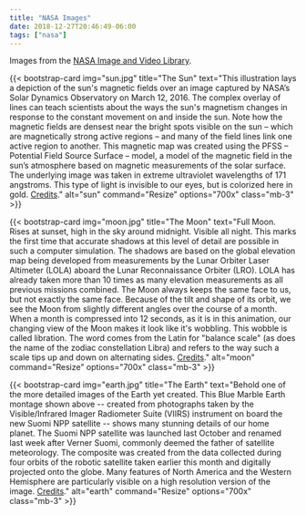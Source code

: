 ```yaml
---
title: "NASA Images"
date: 2018-12-27T20:46:49-06:00
tags: ["nasa"]
---
```


Images from the [NASA Image and Video Library](https://images.nasa.gov/). 

{{< bootstrap-card 
img="sun.jpg" 
title="The Sun"
text="This illustration lays a depiction of the sun's magnetic fields over an image captured by NASA’s Solar Dynamics Observatory on March 12, 2016. The complex overlay of lines can teach scientists about the ways the sun's magnetism changes in response to the constant movement on and inside the sun. Note how the magnetic fields are densest near the bright spots visible on the sun – which are magnetically strong active regions – and many of the field lines link one active region to another. This magnetic map was created using the PFSS – Potential Field Source Surface – model, a model of the magnetic field in the sun’s atmosphere based on magnetic measurements of the solar surface. The underlying image was taken in extreme ultraviolet wavelengths of 171 angstroms. This type of light is invisible to our eyes, but is colorized here in gold. [Credits](https://images.nasa.gov/details-GSFC_20171208_Archive_e000393.html)." 
alt="sun" 
command="Resize" 
options="700x" 
class="mb-3" >}}

{{< bootstrap-card 
img="moon.jpg" 
title="The Moon"
text="Full Moon. Rises at sunset, high in the sky around midnight. Visible all night. This marks the first time that accurate shadows at this level of detail are possible in such a computer simulation. The shadows are based on the global elevation map being developed from measurements by the Lunar Orbiter Laser Altimeter (LOLA) aboard the Lunar Reconnaissance Orbiter (LRO). LOLA has already taken more than 10 times as many elevation measurements as all previous missions combined. The Moon always keeps the same face to us, but not exactly the same face. Because of the tilt and shape of its orbit, we see the Moon from slightly different angles over the course of a month. When a month is compressed into 12 seconds, as it is in this animation, our changing view of the Moon makes it look like it's wobbling. This wobble is called libration. The word comes from the Latin for \"balance scale\" (as does the name of the zodiac constellation Libra) and refers to the way such a scale tips up and down on alternating sides. [Credits](https://images.nasa.gov/details-GSFC_20171208_Archive_e001861.html)." 
alt="moon" 
command="Resize" 
options="700x" 
class="mb-3" >}}

{{< bootstrap-card 
img="earth.jpg" 
title="The Earth"
text="Behold one of the more detailed images of the Earth yet created. This Blue Marble Earth montage shown above -- created from photographs taken by the Visible/Infrared Imager Radiometer Suite (VIIRS) instrument on board the new Suomi NPP satellite -- shows many stunning details of our home planet. The Suomi NPP satellite was launched last October and renamed last week after Verner Suomi, commonly deemed the father of satellite meteorology. The composite was created from the data collected during four orbits of the robotic satellite taken earlier this month and digitally projected onto the globe. Many features of North America and the Western Hemisphere are particularly visible on a high resolution version of the image. [Credits](https://images.nasa.gov/details-PIA18033.html)." 
alt="earth" 
command="Resize" 
options="700x" 
class="mb-3" >}}
